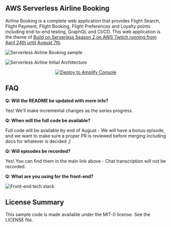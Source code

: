 ## AWS Serverless Airline Booking

Airline Booking is a complete web application that provides Flight Search, Flight Payment, Flight Booking, Flight Preferences and Loyalty points including end-to-end testing, GraphQL and CI/CD. This web application is the theme of [Build on Serverless Season 2 on AWS Twitch running from April 24th until August 7th](https://pages.awscloud.com/GLOBAL-devstrategy-OE-BuildOnServerless-2019-reg-event.html).

![Serverless Airline Booking sample](./media/prototype-web.png)

![Serverless Airline Initial Architecture](./media/prototype-architecture.png)

<p align="center">
    <a href="https://console.aws.amazon.com/amplify/home#/deploy?repo=https://github.com/aws-samples/aws-serverless-airline-booking">
        <img src="https://oneclick.amplifyapp.com/button.svg" alt="Deploy to Amplify Console">
    </a>
</p>

## FAQ

**Q: Will the README be updated with more info?**

Yes! We'll make incremental changes as the series progress.

**Q: When will the full code be available?**

Full code will be available by end of August - We will have a bonus episode, and we want to make sure a proper PR is reviewed before merging including docs for whatever is decided ;)

**Q: Will episodes be recorded?**

Yes! You can find them in the main link above - Chat transcription will not be recorded.

**Q: What are you using for the front-end?**

![Front-end tech stack](./media/prototype-frontend.png)

## License Summary

This sample code is made available under the MIT-0 license. See the LICENSE file.
